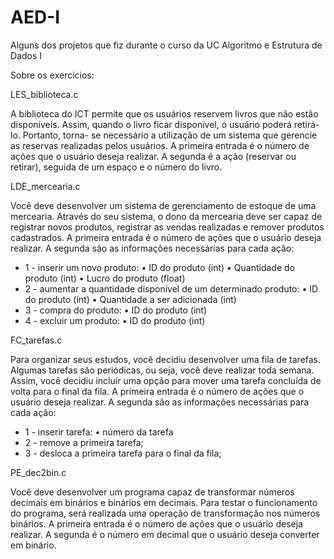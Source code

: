 # AED-I
Alguns dos projetos que fiz durante o curso da UC Algoritmo e Estrutura de Dados I

Sobre os exercícios:

LES_biblioteca.c

  A biblioteca do ICT permite que os usuários reservem livros que não estão disponíveis. Assim, quando o livro ficar disponível, o usuário poderá retirá-lo. Portanto, torna-
  se necessário a utilização de um sistema que gerencie as reservas realizadas pelos usuários.
  A primeira entrada é o número de ações que o usuário deseja realizar. A segunda é a ação (reservar ou retirar), seguida de um espaço e o número do livro.
 
LDE_mercearia.c

  Você deve desenvolver um sistema de gerenciamento de estoque de uma mercearia. Através do seu sistema, o dono da mercearia deve ser capaz de registrar novos
  produtos, registrar as vendas realizadas e remover produtos cadastrados.
  A primeira entrada é o número de ações que o usuário deseja realizar. A segunda são as informações necessárias para cada ação:
  - 1 - inserir um novo produto:
    • ID do produto (int)
    • Quantidade do produto (int)
    • Lucro do produto (float)
  - 2 - aumentar a quantidade disponível de um determinado
  produto:
    • ID do produto (int)
    • Quantidade a ser adicionada (int)
  - 3 - compra do produto:
    • ID do produto (int)
  - 4 - excluir um produto:
    • ID do produto (int)
    
FC_tarefas.c

  Para organizar seus estudos, você decidiu desenvolver uma fila de tarefas. Algumas tarefas são periódicas, ou seja, você deve realizar toda semana. Assim, você decidiu
  incluir uma opção para mover uma tarefa concluída de volta para o final da fila.
  A primeira entrada é o número de ações que o usuário deseja realizar. A segunda são as informações necessárias para cada ação:
  - 1 - inserir tarefa:
    • número da tarefa
   - 2 - remove a primeira tarefa;
   - 3 - desloca a primeira tarefa para o final da fila;

PE_dec2bin.c

  Você deve desenvolver um programa capaz de transformar números decimais em binários e binários em decimais. Para testar o funcionamento do programa, será realizada uma operação 
  de transformação nos números binários.
  A primeira entrada é o número de ações que o usuário deseja realizar. A segunda é o número em decimal que o usuário deseja converter em binário.
